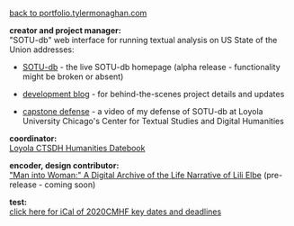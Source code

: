 [back to portfolio.tylermonaghan.com](../index.md)

**creator and project manager:**<br>
"SOTU-db" web interface for running textual analysis on US State of the Union addresses:

- [SOTU-db](http://www.sotu-db.com) - the live SOTU-db homepage (alpha release - functionality might be broken or absent)

- [development blog](http://blog.sotu-db.com) - for behind-the-scenes project details and updates

- [capstone defense](https://luc.hosted.panopto.com/Panopto/Pages/Viewer.aspx?id=a156a239-eef4-411f-bb3e-a9ac014af9a9) - a video of my defense of SOTU-db at Loyola University Chicago's Center for Textual Studies and Digital Humanities

**coordinator:**<br>
[Loyola CTSDH Humanities Datebook](https://www.luc.edu/ctsdh/resources/humanitiesdatebook/)

**encoder, design contributor:**<br>
["Man into Woman:" A Digital Archive of the Life Narrative of Lili Elbe](http://www.lilielbe.org) (pre-release - coming soon)

**test:**<br>
[click here for iCal of 2020CMHF key dates and deadlines](https://calendar.google.com/calendar/ical/i6vmdio1vjquuodj0qfgnjonls%40group.calendar.google.com/public/basic.ics)
